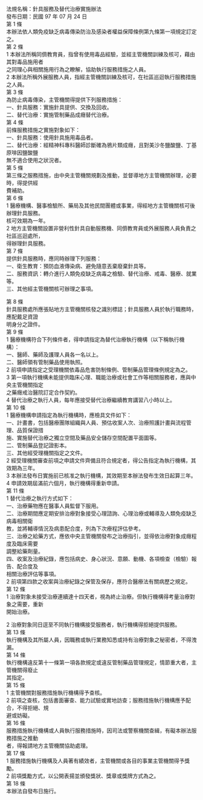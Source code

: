 法規名稱：針具服務及替代治療實施辦法  
發布日期：民國 97 年 07 月 24 日  
第 1 條  
本辦法依人類免疫缺乏病毒傳染防治及感染者權益保障條例第九條第一項規定訂定之。  
第 2 條  
1 本辦法所稱同儕教育員，指曾有使用毒品經驗，並經主管機關訓練及核可，藉由其對毒品施用者  
之同理心與相關施用行為之瞭解，協助執行服務措施之人員。  
2 本辦法所稱外展服務人員，指經主管機關訓練及核可，在社區巡迴執行服務措施之人員。  
第 3 條  
為防止病毒傳染，主管機關得提供下列服務措施：  
一、針具服務：實施針具提供、交換及回收。  
二、替代治療：實施管制藥品成癮替代治療。  
第 4 條  
前條服務措施之實施對象如下：  
一、針具服務：使用針具施用毒品者。  
二、替代治療：經精神科專科醫師診斷確為鴉片類成癮，且對美沙冬鹽酸鹽、丁基原啡因鹽酸鹽  
無不適合使用之狀況者。  
第 5 條  
第三條之服務措施，由中央主管機關規劃及推動，並督導地方主管機關辦理，必要時，得提供經  
費補助。  
第 6 條  
1 醫療機構、醫事檢驗所、藥局及其他民間團體或事業，得經地方主管機關核可後辦理針具服務。  
核可效期為一年。  
2 地方主管機關設置非營利性針具自動服務機、同儕教育員或外展服務人員負責之社區巡迴處所，  
得辦理針具服務。  
第 7 條  
提供針具服務時，應同時辦理下列服務：  
一、衛生教育：預防血液傳染病、避免隨意丟棄廢棄針具等。  
二、服務資訊：轉介進行人類免疫缺乏病毒之檢驗、替代治療、戒毒、醫療、就業等。  
三、其他經主管機關核可辦理之事項。  


第 8 條  
針具服務處所應張貼地方主管機關核發之識別標誌；針具服務人員於執行職務時，應配戴足資證  
明身分之證件。  
第 9 條  
1 醫療機構符合下列條件者，得申請指定為替代治療執行機構（以下稱執行機構）：  
一、醫師、藥師及護理人員各一名以上。  
二、醫師領有管制藥品使用執照。  
2 前項申請指定之受理機關依毒品危害防制條例、管制藥品管理條例規定為之。  
3 第一項執行機構未能提供臨床心理、職能治療或社會工作等相關服務者，應與中央主管機關指定  
之藥癮戒治醫院訂定合作契約。  
4 替代治療之執行人員，每年應接受替代治療繼續教育講習八小時以上。  
第 10 條  
1 醫療機構申請指定為執行機構時，應檢具文件如下：  
一、計畫書，包括醫療團隊組織與人員、預估收案人次、治療照護計畫與流程管理、品質保證措  
施、實施替代治療之獨立空間及藥品安全儲存空間配置平面圖等。  
二、管制藥品登記證影本。  
三、其他經受理機關指定之文件。  
2 經受理機關審查前項之申請文件齊備且符合規定者，得公告指定為執行機構，其效期為三年。  
3 本辦法發布日實施前已核准之執行機構，其效期至本辦法發布生效日起算三年。  
4 申請效期屆滿前六個月，執行機構得重新申請。  
第 11 條  
1 替代治療之執行方式如下：  
一、治療藥物應在醫事人員監督下服用。  
二、治療期間應定期安排治療對象接受心理諮詢、心理治療或輔導及人類免疫缺乏病毒相關衛  
教，並將輔導情況及病患配合度，列為下次療程評估參考。  
三、治療之給藥方式，應依中央主管機關發布之治療指引，並得依治療對象成癮程度及臨床需要  
調整給藥劑量。  
四、收案及治療紀錄，應包括病史、身心狀況、意願、動機、各項檢查（檢驗）報告、配合度及  
相關治療評估等事項。  
2 前項第四款之收案與治療紀錄之保管及保存，應符合醫療法有關病歷之規定。  
第 12 條  
1 治療對象未接受治療連續達十四天者，視為終止治療。但執行機構得考量治療對象之需要，重新  
開始治療。  


2 治療對象同日逕至不同執行機構接受服務者，執行機構得拒絕提供服務。  
第 13 條  
執行機構及其所屬人員，因職務或執行業務知悉或持有治療對象之秘密者，不得洩漏。  
第 14 條  
執行機構違反第十一條第一項各款規定或違反管制藥品管理規定，情節重大者，主管機關得廢止  
其指定。  
第 15 條  
1 主管機關對服務措施執行機構得予查核。  
2 前項之查核，包括書面審查、能力試驗或實地訪查；服務措施執行機構應予配合，不得拒絕、規  
避或妨礙。  
第 16 條  
服務措施執行機構或人員執行服務措施時，因司法或警察機關查緝，有礙本辦法服務措施之推動  
者，得報請地方主管機關協助處理。  
第 17 條  
1 服務措施執行機構及人員著有績效者，主管機關或各目的事業主管機關得予獎勵。  
2 前項獎勵方式，以公開表揚並頒發獎狀、獎章或獎牌方式為之。  
第 18 條  
本辦法自發布日施行。  



